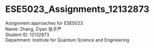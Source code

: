 # ESE5023_Assignments_12132873
Assignment approaches for ESE5023  
Name: Zhang, Ziyan 张子严  
Student ID: 12132873  
Department: Institute for Quantum Science and Engineering